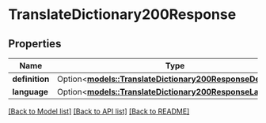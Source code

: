 # TranslateDictionary200Response

## Properties

Name | Type | Description | Notes
------------ | ------------- | ------------- | -------------
**definition** | Option<[**models::TranslateDictionary200ResponseDefinition**](translateDictionary_200_response_definition.md)> |  | [optional]
**language** | Option<[**models::TranslateDictionary200ResponseLanguage**](translateDictionary_200_response_language.md)> |  | [optional]

[[Back to Model list]](../README.md#documentation-for-models) [[Back to API list]](../README.md#documentation-for-api-endpoints) [[Back to README]](../README.md)


